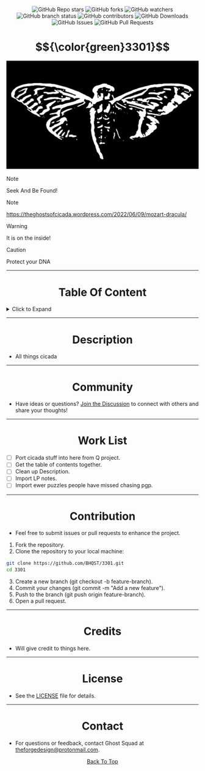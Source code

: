 <a id="top"></a>

<p align="center">
  <img src="https://img.shields.io/github/stars/BHQST/3301" alt="GitHub Repo stars">
  <img src="https://img.shields.io/github/forks/BHQST/3301" alt="GitHub forks">
  <img src="https://img.shields.io/github/watchers/BHQST/3301" alt="GitHub watchers">
  <img src="https://img.shields.io/github/checks-status/BHQST/3301/main" alt="GitHub branch status">
  <img src="https://img.shields.io/github/contributors-anon/BHQST/3301" alt="GitHub contributors">
  <img src="https://img.shields.io/github/downloads/BHQST/3301/total" alt="GitHub Downloads">
  <img src="https://img.shields.io/github/issues/BHQST/3301" alt="GitHub Issues">
  <img src="https://img.shields.io/github/issues-pr/BHQST/3301" alt="GitHub Pull Requests">
</p>

<h1 id="centered-header" align="center">$${\color{green}3301}$$</h1>

![Logo](Logo.jpg)

> [!NOTE]  
> Seek And Be Found!

> [!NOTE]
> https://theghostsofcicada.wordpress.com/2022/06/09/mozart-dracula/

> [!WARNING]
> It is on the inside!

> [!CAUTION]
> Protect your DNA

***

<h1 align="center">Table Of Content</h1>

<p align="center">
  <details>
    <summary>Click to Expand</summary>
    <ul align="center">
      <li><a href="#Description">Description</a></li>
      <li><a href="#Community">Community</a></li>
      <li><a href="#Work List">Work List</a></li>
      <li><a href="#Contribution">Contribution</a></li>
      <li><a href="#Credits">Credits</a></li>
      <li><a href="#License">License</a></li>
      <li><a href="#Contact">Contact</a></li>
    </ul>
  </details>
</p>

***

<h1 align="center">Description</h1>

- All things cicada

***

<h1 align="center">Community</h1>

- Have ideas or questions? [Join the Discussion](https://github.com/BHQST/3301/discussions) to connect with others and share your thoughts!

***

<h1 align="center">Work List</h1>

  - [ ] Port cicada stuff into here from Q project.
  - [ ] Get the table of contents together.
  - [ ] Clean up Description.
  - [ ] Import LP notes.
  - [ ] Import  ewer puzzles people have missed chasing pgp.

***

<h1 align="center">Contribution</h1>

- Feel free to submit issues or pull requests to enhance the project.

1. Fork the repository.
2. Clone the repository to your local machine:
```bash
git clone https://github.com/BHQST/3301.git
cd 3301
```
3. Create a new branch (git checkout -b feature-branch).
4. Commit your changes (git commit -m "Add a new feature").
5. Push to the branch (git push origin feature-branch).
6. Open a pull request.

***

<h1 align="center">Credits</h1>

- Will give credit to things here.
  
***

<h1 align="center">License</h1>

- See the [LICENSE](LICENSE) file for details.

***

<h1 align="center">Contact</h1>

- For questions or feedback, contact Ghost Squad at theforgedesign@protonmail.com.

<p align="center">
  <a href="#top">Back To Top</a>
</p>
